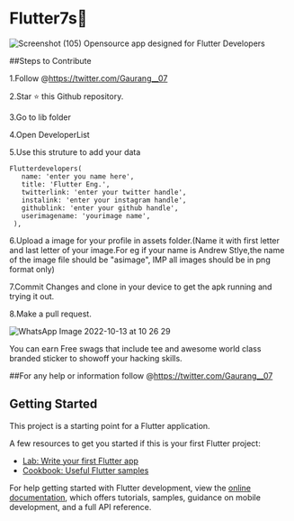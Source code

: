 # Flutter7s💙
![Screenshot (105)](https://user-images.githubusercontent.com/83110436/195504860-674bfed6-77a5-4b0a-9cca-ed1b6d1da0a7.png)
Opensource app designed for Flutter Developers

##Steps to Contribute

1.Follow @https://twitter.com/Gaurang__07

2.Star ⭐ this Github repository.

3.Go to lib folder

4.Open DeveloperList

5.Use this struture to add your data

 ```
 Flutterdevelopers(
    name: 'enter you name here',
    title: 'Flutter Eng.',
    twitterlink: 'enter your twitter handle',
    instalink: 'enter your instagram handle',
    githublink: 'enter your github handle',
    userimagename: 'yourimage name',
  ),
  ```
  
6.Upload a image for your profile in assets folder.(Name it with first letter and last letter of your image.For eg if your name is Andrew Stlye,the name of the image     file should be "asimage", IMP all images should be in png format only)

7.Commit Changes and clone in your device to get the apk running and trying it out.

8.Make a pull request.

![WhatsApp Image 2022-10-13 at 10 26 29](https://user-images.githubusercontent.com/83110436/195505370-4a6e4fe5-406a-439a-b180-ffe359ad398a.jpg=300*300)


You can earn Free swags that include tee and awesome world class branded sticker to showoff your hacking skills.

##For any help or information follow @https://twitter.com/Gaurang__07



## Getting Started

This project is a starting point for a Flutter application.

A few resources to get you started if this is your first Flutter project:

- [Lab: Write your first Flutter app](https://docs.flutter.dev/get-started/codelab)
- [Cookbook: Useful Flutter samples](https://docs.flutter.dev/cookbook)

For help getting started with Flutter development, view the
[online documentation](https://docs.flutter.dev/), which offers tutorials,
samples, guidance on mobile development, and a full API reference.
